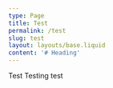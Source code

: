 ```yaml
---
type: Page
title: Test
permalink: /test
slug: test
layout: layouts/base.liquid
content: '# Heading'
---
```

Test Testing test
